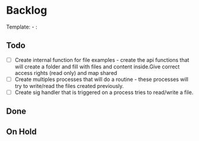 # Backlog

Template: <Task Name> - <Task Description> : <Task Owner>

## Todo

- [ ] Create internal function for file examples - create the api functions that will create a folder and fill with files and content inside.Give correct access rights (read only) and map shared
- [ ] Create multiples processes that will do a routine - these processes will try to write/read the files created previously.
- [ ] Create sig handler that is triggered on a process tries to read/write a file.

## Done

## On Hold